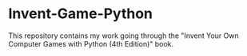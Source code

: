 # Invent-Game-Python
This repository contains my work going through the "Invent Your Own Computer Games with Python (4th Edition)" book.
